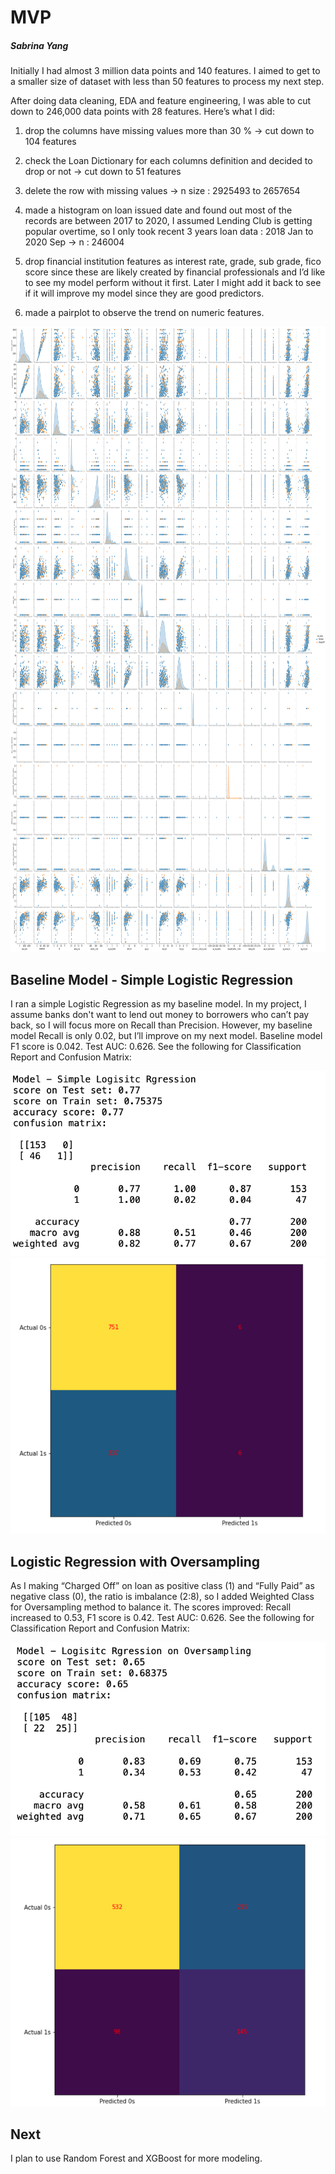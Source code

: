 # MVP
##### Sabrina Yang


Initially I had almost 3 million data points and 140 features. I aimed to get to a smaller size of  dataset with less than 50 features to process my next step.


After doing data cleaning, EDA and feature engineering, I was able to cut down to 246,000 data points with 28 features. Here’s what I did:



1. drop the columns have missing values more than 30 % -> cut down to 104 features

2. check the Loan Dictionary for each columns definition and decided to drop or not -> cut down to 51 features

3. delete the row with missing values -> n size : 2925493 to 2657654

4. made a histogram on loan issued date and found out most of the records are between 2017 to 2020, I assumed Lending Club is getting popular overtime, so I only took recent 3 years loan data : 2018 Jan to 2020 Sep  -> n : 246004

5. drop financial institution features as interest rate, grade, sub grade, fico score since these are likely created by financial professionals and I’d like to see my model perform without it first. Later I might add it back to see if it will improve my model since they are good predictors. 

6. made a pairplot to observe the trend on numeric features. 


<img src="https://github.com/SYNYC/4_Project_Loan_Repayment/blob/main/charts/pairplot.png" width = "1000" height = "1000">


## Baseline Model - Simple Logistic Regression


I ran a simple Logistic Regression as my baseline model. In my project, I assume banks don't want to lend out money to borrowers who can’t pay back, so I will focus more on Recall than Precision. However, my baseline model Recall is only 0.02, but I’ll improve on my next model.
Baseline model F1 score is 0.042. Test AUC: 0.626. See the following for Classification Report and Confusion Matrix: 



<img src="https://github.com/SYNYC/4_Project_Loan_Repayment/blob/main/charts/logreg_report.png" > 



 <img src="https://github.com/SYNYC/4_Project_Loan_Repayment/blob/main/charts/confusion_matrix_logreg.png">




## Logistic Regression with Oversampling

As I making “Charged Off” on loan as positive class (1) and “Fully Paid” as negative class (0), the ratio is imbalance (2:8), so I added Weighted Class for Oversampling method to balance it. The scores improved: Recall increased to 0.53, F1 score is 0.42. Test AUC: 0.626.  See the following for Classification Report and Confusion Matrix: 



<img src="https://github.com/SYNYC/4_Project_Loan_Repayment/blob/main/charts/logreg_oversampling_report.png">


<img src="https://github.com/SYNYC/4_Project_Loan_Repayment/blob/main/charts/confusion_matrix_logreg_oversampling.png">





## Next 
I plan to use Random Forest and XGBoost for more modeling.  





